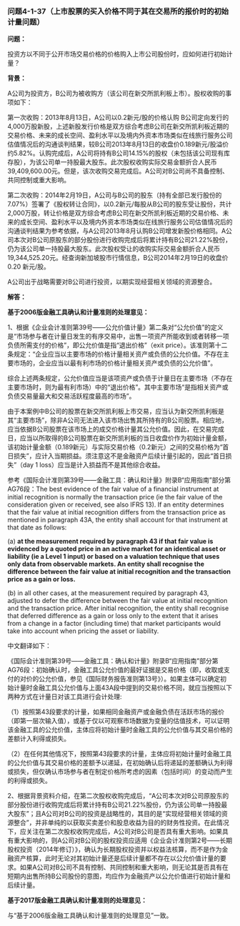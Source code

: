 ### 问题4-1-37（上市股票的买入价格不同于其在交易所的报价时的初始计量问题）

**问题：**

投资方以不同于公开市场交易价格的价格购入上市公司股份时，应如何进行初始计量？

**背景：**

A公司为投资方，B公司为被收购方（该公司在新交所凯利板上市）。股权收购的事项如下：

第一次收购：2013年8月13日，A公司以0.2新元/股的价格认购
B公司定向发行的4,000万股新股，上述新股发行价格是双方综合考虑B公司在新交所凯利板近期的交易价格、未来的成长空间、盈利水平以及境内外资本市场类似在线旅行服务公司估值情况后的沟通谈判结果，较B公司2013年8月13日的收盘价0.189新元/股溢价约5.82%。认购完成后，A公司将持有B公司14.15%的股权（未包括该公司现有库存股），为该公司单一持股最大股东。此次股权收购实际交易金额折合人民币39,409,600.00元。但是，该次收购交易完成后。A公司对B公司尚不具备控制、共同控制或重大影响。

第二次收购：2014年2月19日，A公司与B公司的股东（持有全部已发行股份的7.07%）签署了《股权转让合同》，以0.2新元/每股从B公司的股东受让股份，共计2,000万股，转让价格是双方综合考虑B公司在新交所凯利板近期的交易价格、未来的成长空间、盈利水平以及境内外资本市场类似在线旅行服务公司估值情况后的沟通谈判结果为参考依据，与A公司2013年8月认购B公司增发新股价格相同。A公司本次对B公司原股东的部分股份进行收购完成后将累计持有B公司21.22%股份，仍为该公司单一持股最大股东。此次股权受让的收购实际交易金额折合人民币19,344,525.20元。经查询新加坡股市行情信息，B公司2014年2月19日的收盘价0.20
新元/股。

A公司出于战略需要对B公司进行投资，以期实现经营相关领域的资源整合。

**解答：**

**基于2006版金融工具确认和计量准则的处理意见：**

1、根据《企业会计准则第39号——公允价值计量》第二条对“公允价值”的定义是“市场参与者在计量日发生的有序交易中，出售一项资产所能收到或者转移一项负债所需支付的价格”，即公允价值是指“退出价格”（exit
price）。该准则第十二条规定：“企业应当以主要市场的价格计量相关资产或负债的公允价值。不存在主要市场的，企业应当以最有利市场的价格计量相关资产或负债的公允价值”。

综合上述两条规定，公允价值应当是该项资产或负债于计量日在主要市场（不存在主要市场时，则为最有利市场）中的“退出价格”。其中主要市场“是指相关资产或负债交易量最大和交易活跃程度最高的市场”。

由于本案例中B公司的股票在新交所凯利板上市交易，应当认为新交所凯利板是其“主要市场”，除非A公司无法进入该市场出售其所持有的B公司股票。相应地，应当依据B公司股票在该市场上的成交价格计量其公允价值。因此，在交易完成日，应当以所取得的B公司股票在新交所凯利板的当日收盘价作为初始计量金额，该初始计量金额（0.189新元）与实际交易价格（0.2新元）之间的交易价格为“首日损失”，应计入当期损益。须注意这不是金融资产后续计量引起的，因此“首日损失”（day
1 loss）应当是计入损益而不是其他综合收益。

参考《国际会计准则第39号——金融工具：确认和计量》附录B“应用指南”部分第AG76段：The
best evidence of the fair value of a financial instrument at initial recognition
is normally the transaction price (ie the fair value of the consideration given
or received, see also IFRS 13). If an entity determines that the fair value at
initial recognition differs from the transaction price as mentioned in paragraph
43A, the entity shall account for that instrument at that date as follows:

(a) **at the measurement required by paragraph 43 if that fair value is
evidenced by a quoted price in an active market for an identical asset or
liability (ie a Level 1 input) or based on a valuation technique that uses only
data from observable markets. An entity shall recognise the difference between
the fair value at initial recognition and the transaction price as a gain or
loss.**

(b) in all other cases, at the measurement required by paragraph 43, adjusted to
defer the difference between the fair value at initial recognition and the
transaction price. After initial recognition, the entity shall recognise that
deferred difference as a gain or loss only to the extent that it arises from a
change in a factor (including time) that market participants would take into
account when pricing the asset or liability.

中文翻译如下：

《国际会计准则第39号——金融工具：确认和计量》附录B“应用指南”部分第AG76段：初始确认时，金融工具公允价值的最好证据是交易价格（即，收取或支付的对价的公允价值，参见《国际财务报告准则第13号》）。如果主体可以确定初始计量时金融工具公允价值与上面43A段中提到的交易价格不同，就应当按照以下两种方式在计量日对该工具进行会计处理:

（1）按照第43段要求的计量，如果相同金融资产或金融负债在活跃市场的报价（即第一层次输入值），或基于仅以可观察市场数据为变量的估值技术，可以证明该金融工具的公允价值，主体应将初始计量时金融工具的公允价值与其交易价格的差额计入利得或损失。

（2）在任何其他情况下，按照第43段要求的计量，主体应将初始计量时金融工具的公允价值与其交易价格的差额予以递延，在初始确认后将递延的差额确认为利得或损失，但仅确认市场参与者在制定价格所考虑的因素（包括时间）的变动而产生的利得或损失。

2、根据背景资料介绍，在第二次股权收购完成后，“A公司本次对B公司原股东的部分股份进行收购完成后将累计持有B公司21.22%股份，仍为该公司单一持股最大股东”；且A公司对B公司的投资是战略性的，其目的是“实现经营相关领域的资源整合”，并非单纯的以获取买卖差价和股息收益为目的的财务性投资。在此情况下，应关注在第二次股权收购完成后，A公司对B公司是否具有重大影响。如果具有重大影响的，则A公司对B公司的股权投资应适用《企业会计准则第2号——长期股权投资（2014年修订）》，确认为长期股权投资并以权益法核算，而不是作为金融资产核算，此时无论对其初始计量还是后续计量都不存在以公允价值计量的要求。如果A公司对B公司不具有控制、共同控制和重大影响，则无论其是否具有在短期内出售所持B公司股份的意图，均应作为金融资产以公允价值进行初始计量和后续计量。

**基于2017版金融工具确认和计量准则的处理意见：**

与“基于2006版金融工具确认和计量准则的处理意见”一致。